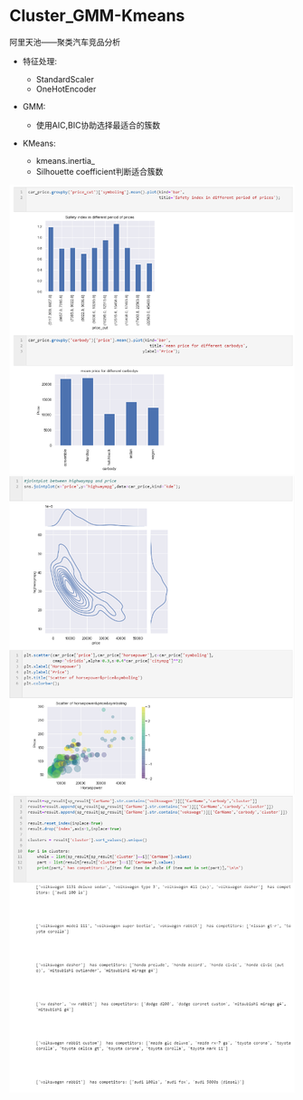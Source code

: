 # Cluster_GMM-Kmeans
阿里天池——聚类汽车竞品分析
  
* 特征处理: 
  * StandardScaler 
  * OneHotEncoder 

* GMM:
  * 使用AIC,BIC协助选择最适合的簇数

* KMeans:
  * kmeans.inertia_
  * Silhouette coefficient判断适合簇数

![avatar](/image/1.png)
<img src='/image/2.png'>  
<img src='/image/3.png'>  

